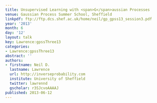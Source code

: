 ```yaml
---
title: Unsupervised Learning with <span>G</span>aussian Processes
venue: Gaussian Process Summer School, Sheffield
linkpdf: ftp://ftp.dcs.shef.ac.uk/home/neil/gp_gpss13_session3.pdf
year: '2013'
month: 6
day: '12'
layout: talk
key: Lawrence:gpssThree13
categories:
- Lawrence:gpssThree13
abstract: ''
authors:
- firstname: Neil D.
  lastname: Lawrence
  url: http://inverseprobability.com
  institute: University of Sheffield
  twitter: lawrennd
  gscholar: r3SJcvoAAAAJ
published: 2013-06-12
---
```

